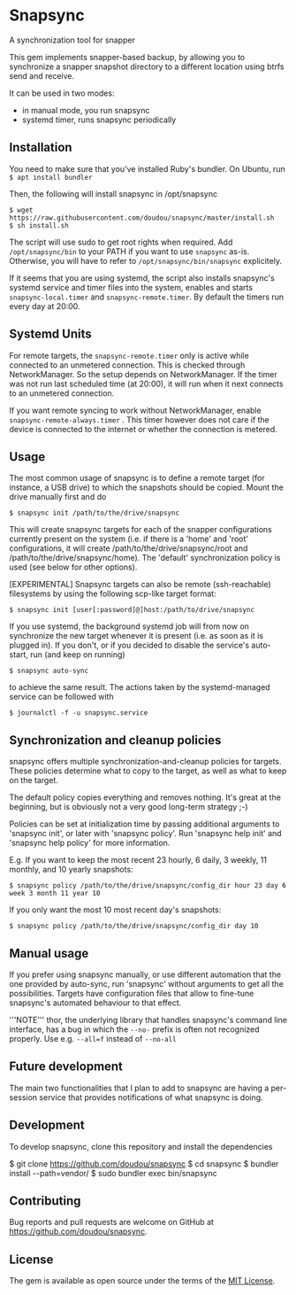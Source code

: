 # Snapsync

A synchronization tool for snapper

This gem implements snapper-based backup, by allowing you to synchronize a
snapper snapshot directory to a different location using btrfs send and
receive.

It can be used in two modes:
 - in manual mode, you run snapsync
 - systemd timer, runs snapsync periodically

## Installation

You need to make sure that you've installed Ruby's bundler. On Ubuntu, run
    `$ apt install bundler`

Then, the following will install snapsync in /opt/snapsync

    $ wget https://raw.githubusercontent.com/doudou/snapsync/master/install.sh
    $ sh install.sh

The script will use sudo to get root rights when required. Add `/opt/snapsync/bin`
to your PATH if you want to use `snapsync` as-is. Otherwise, you will have to
refer to `/opt/snapsync/bin/snapsync` explicitely. 

If it seems that you are using systemd, the script also installs snapsync's systemd service and timer files into the system, enables and starts `snapsync-local.timer` and `snapsync-remote.timer`. By default the timers run every day at 20:00.

## Systemd Units
For remote targets, the `snapsync-remote.timer` only is active while connected to an unmetered connection. This is checked
through NetworkManager. So the setup depends on NetworkManager. If the timer was not run last scheduled time (at 20:00), it will run when it next connects to an unmetered connection.

If you want remote syncing to work without NetworkManager, enable `snapsync-remote-always.timer` . This timer however does not care if the device is connected to the internet or whether the connection is metered.

## Usage

The most common usage of snapsync is to define a remote target (for instance, a
USB drive) to which the snapshots should be copied. Mount the drive manually
first and do

    $ snapsync init /path/to/the/drive/snapsync

This will create snapsync targets for each of the snapper configurations
currently present on the system (i.e. if there is a 'home' and 'root'
configurations, it will create /path/to/the/drive/snapsync/root and
/path/to/the/drive/snapsync/home). The 'default' synchronization policy is used
(see below for other options).

[EXPERIMENTAL] Snapsync targets can also be remote (ssh-reachable) filesystems by using the following scp-like target format:

    $ snapsync init [user[:password]@]host:/path/to/drive/snapsync

If you use systemd, the background systemd job will from now on synchronize the
new target whenever it is present (i.e. as soon as it is plugged in). If you
don't, or if you decided to disable the service's auto-start, run (and keep on
running)

    $ snapsync auto-sync

to achieve the same result. The actions taken by the systemd-managed service can
be followed with

    $ journalctl -f -u snapsync.service

## Synchronization and cleanup policies

snapsync offers multiple synchronization-and-cleanup policies for targets. These
policies determine what to copy to the target, as well as what to keep on the
target.

The default policy copies everything and removes nothing. It's great at the
beginning, but is obviously not a very good long-term strategy ;-)

Policies can be set at initialization time by passing additional arguments to
'snapsync init', or later with 'snapsync policy'. Run
'snapsync help init' and 'snapsync help policy' for more information.

E.g. If you want to keep the most recent 23 hourly, 6 daily, 3 weekly, 11
monthly, and 10 yearly snapshots:

    $ snapsync policy /path/to/the/drive/snapsync/config_dir hour 23 day 6 week 3 month 11 year 10

If you only want the most 10 most recent day's snapshots:

    $ snapsync policy /path/to/the/drive/snapsync/config_dir day 10

## Manual usage

If you prefer using snapsync manually, or use different automation that the one
provided by auto-sync, run 'snapsync' without arguments to get all the
possibilities. Targets have configuration files that allow to fine-tune
snapsync's automated behaviour to that effect.

'''NOTE''' thor, the underlying library that handles snapsync's command line
interface, has a bug in which the `--no-` prefix is often not recognized
properly. Use e.g. `--all=f` instead of `--no-all`

## Future development

The main two functionalities that I plan to add to snapsync are having a
per-session service that provides notifications of what snapsync is doing.

## Development

To develop snapsync, clone this repository and install the dependencies

   $ git clone https://github.com/doudou/snapsync
   $ cd snapsync
   $ bundler install --path=vendor/
   $ sudo bundler exec bin/snapsync

## Contributing

Bug reports and pull requests are welcome on GitHub at https://github.com/doudou/snapsync.

## License

The gem is available as open source under the terms of the [MIT License](http://opensource.org/licenses/MIT).

